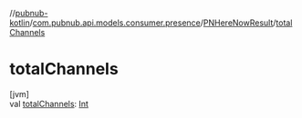 //[pubnub-kotlin](../../../index.md)/[com.pubnub.api.models.consumer.presence](../index.md)/[PNHereNowResult](index.md)/[totalChannels](total-channels.md)

# totalChannels

[jvm]\
val [totalChannels](total-channels.md): [Int](https://kotlinlang.org/api/latest/jvm/stdlib/kotlin/-int/index.html)
